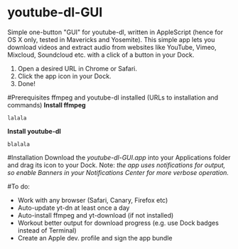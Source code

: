 youtube-dl-GUI
==============
Simple one-button "GUI" for youtube-dl, written in AppleScript (hence for OS X only, tested in Mavericks and Yosemite).
This simple app lets you download videos and extract audio from websites like YouTube, Vimeo, Mixcloud, Soundcloud etc. with a click of a button in your Dock.

1. Open a desired URL in  Chrome or Safari.
2. Click the app icon in your Dock.
3. Done!

#Prerequisites
ffmpeg and youtube-dl installed (URLs to installation and commands)
__Install ffmpeg__
```
lalala
```

__Install youtube-dl__
```
blalala
```

#Installation
Download the _youtube-dl-GUI.app_ into your Applications folder and drag its icon to your Dock.
Note: _the app uses notifications for output, so enable Banners in your Notifications Center for more verbose operation._

#To do:
- Work with any browser (Safari, Canary, Firefox etc)
- Auto-update yt-dn at least once a day
- Auto-install ffmpeg and yt-download (if not installed)
- Workout better output for download progress (e.g. use Dock badges instead of Terminal)
- Create an Apple dev. profile and sign the app bundle

